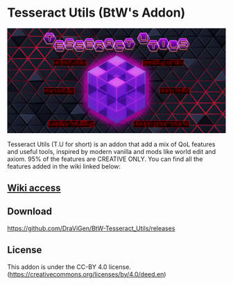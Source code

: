 # Tesseract Utils (BtW's Addon)

<p align="center">
  <img src="image/World Editor Banner1.png?raw=true" alt="Addon's banner" width="800"/>
</p>

Tesseract Utils (T.U for short) is an addon that add a mix of QoL features and useful tools, inspired by modern vanilla and mods like world edit and axiom. 95% of the features are CREATIVE ONLY.
You can find all the features added in the wiki linked below:

## [Wiki access](https://github.com/DraViGen/BtW-Tesseract_Utils/wiki)

## Download

https://github.com/DraViGen/BtW-Tesseract_Utils/releases

## License

This addon is under the CC-BY 4.0 license.
(https://creativecommons.org/licenses/by/4.0/deed.en)
